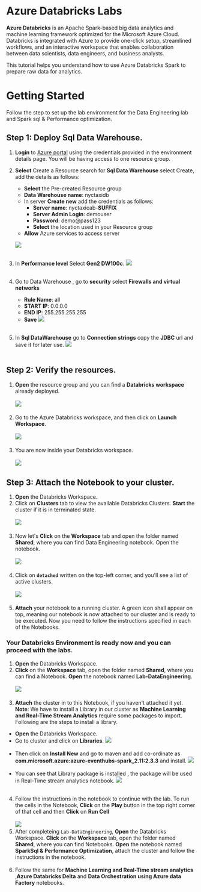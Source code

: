 # Azure Databricks Labs

**Azure Databricks** is an Apache Spark-based big data analytics and machine learning framework optimized for the Microsoft Azure Cloud.
Databricks is integrated with Azure to provide one-click setup, streamlined workflows, and an interactive workspace that enables collaboration between data scientists, data engineers, and business analysts.


This tutorial helps you understand how to use Azure Databricks Spark to prepare raw data for analytics.


# Getting Started

Follow the step to set up the lab environment for the Data Engineering lab and Spark sql & Performance optimization.
## Step 1: Deploy Sql Data Warehouse.

1. **Login** to [Azure portal](https://portal.azure.com) using the credentials provided in the environment details page. You will be having access to one resource group.</br>
2. **Select** Create a Resource  search for **Sql Data Warehouse** select Create, add the details as follows:
    * **Select** the Pre-created Resource group 
    * **Data Warehouse name**: nyctaxidb
    * In server **Create new** add the credentials as follows:
      * **Server name**: nyctaxicab-**SUFFIX**
      * **Server Admin Login**: demouser
      * **Password**: demo@pass123
      * **Select** the location used in your Resource group
     * **Allow** Azure services to access server
   
   <kbd>![](images/data_warehouse.png)</kbd></br></br>
3. In **Performance level** Select **Gen2 DW100c**.
   <kbd>![](images/data_warehouse1.png)</kbd></br></br>
4. Go to Data Warehouse , go to **security** select **Firewalls and virtual networks**
     * **Rule Name**: all
     * **START IP**: 0.0.0.0
     * **END IP**: 255.255.255.255
     * **Save**
   <kbd>![](images/ip_config.png)</kbd></br></br>  
5. In **Sql DataWarehouse** go to **Connection strings** copy the **JDBC** url and save it for later use.
    <kbd>![](images/jdbc_3.png)</kbd></br></br>
   
   

## Step 2: Verify the resources.

1. **Open** the resource group and you can find a **Databricks workspace** already deployed.</br></br>
<kbd>![](images/01_rg.jpg)</kbd></br></br>
2. Go to the Azure Databricks workspace, and then click on **Launch Workspace**.</br></br>
<kbd>![](images/02_Launch.jpg)</kbd></br></br>
3. You are now inside your Databricks workspace.</br></br>
<kbd>![](images/databricks.jpg)</kbd>


## Step 3: Attach the Notebook to your cluster.

1. **Open** the Databricks Workspace.</br>
2. Click on **Clusters** tab to view the available Databricks Clusters. **Start** the cluster if it is in terminated state.</br></br>
<kbd>![](images/cluster_1.png)</kbd></br></br>
3. Now let's **Click** on the **Workspace** tab and open the folder named **Shared**, where you can find Data Engineering notebook. Open the  notebook.</br></br>
<kbd>![](images/data_engineering.png)</kbd></br></br>
4. Click on **`detached`** written on the top-left corner, and you'll see a list of active clusters.</br></br>
<kbd>![](images/05_attach.jpg)</kbd></br></br>
5. **Attach** your notebook to a running cluster. A green icon shall appear on top, meaning our notebook is now attached to our cluster and is ready to be executed. Now you need to follow the instructions specified in each of the Notebooks.

### Your Databricks Environment is ready now and you can proceed with the labs.
1. **Open** the Databricks Workspace.</br>
2. **Click** on the **Workspace** tab, open the folder named **Shared**, where you can find a Notebook. **Open** the notebook named **Lab-DataEngineering**.</br></br>
<kbd>![](images/data_engineering.png)</kbd></br></br>
3. **Attach** the cluster in to this Notebook, if you haven't attached it yet.</br>
**Note**: We have to install a Library in our cluster as **Machine Learning and Real-Time Stream Analytics** require some packages to import.
Following are the steps to install a library.
* **Open** the Databricks Workspace.</br>
* Go to cluster and click on **Libraries**.
    <kbd>![](images/library.png)</kbd></br></br>
* Then click on **Install New** and go to maven and add co-ordinate as **com.microsoft.azure:azure-eventhubs-spark_2.11:2.3.3** and install.
   <kbd>![](images/library_1.png)</kbd></br></br>
*  You can see that Library package is installed , the package will be used in Real-Time stream analytics notebook.
    <kbd>![](images/library_2.png)</kbd></br></br>

4. Follow the instructions in the notebook to continue with the lab. To run the cells in the Notebook, **Click** on the **Play** button in the top right corner of that cell and then **Click** on **Run Cell**</br></br>
<kbd>![](images/run_cell.jpg)</kbd></br>
5. After completeing `Lab-DataEngineering`,  **Open** the Databricks Workspace. **Click** on the **Workspace** tab, open the folder named **Shared**, where you can find Notebooks. **Open** the notebook named **SparkSql & Performance Optimization**, attach the cluster and follow the instructions in the notebook.</br></br>
6. Follow the same for **Machine Learning and Real-Time stream analytics** ,**Azure Databricks Delta** and **Data Orchestration using Azure data Factory** notebooks.
